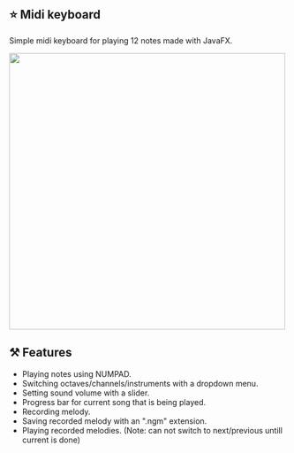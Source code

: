 ## :star: Midi keyboard

Simple midi keyboard for playing 12 notes made with JavaFX. 

<p align="left">
   <img src="../main/screenshots/midi.png" width="500"/>
</p>

## :hammer_and_pick: Features
- Playing notes using NUMPAD.
- Switching octaves/channels/instruments with a dropdown menu.
- Setting sound volume with a slider.
- Progress bar for current song that is being played.
- Recording melody.
- Saving recorded melody with an ".ngm" extension.
- Playing recorded melodies. (Note: can not switch to next/previous untill current is done)
